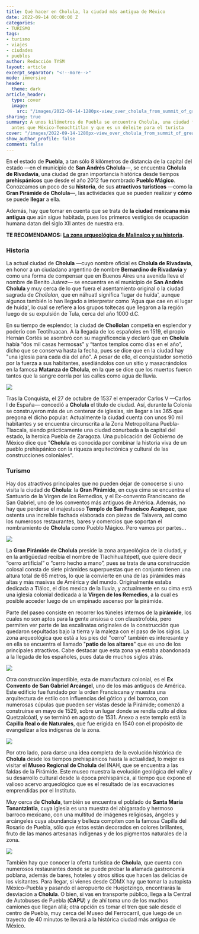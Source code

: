```yaml
---
title: Qué hacer en Cholula, la ciudad más antigua de México
date: 2022-09-14 00:00:00 Z
categories:
- TURISMO
tags:
- turismo
- viajes
- ciudades
- pueblos
author: Redacción TYSM
layout: article
excerpt_separator: "<!--more-->"
mode: immersive
header:
  theme: dark
article_header:
  type: cover
  image:
    src: "/images/2022-09-14-1280px-view_over_cholula_from_summit_of_great_pyramid_-_cholula_-_puebla_-_mexico_-14924947814.jpeg"
sharing: true
summary: A unos kilómetros de Puebla se encuentra Cholula, una ciudad fundada incluso
  antes que México-Tenochtitlan y que es un deleite para el turista
cover: "/images/2022-09-14-1280px-view_over_cholula_from_summit_of_great_pyramid_-_cholula_-_puebla_-_mexico_-14924947814.jpeg"
show_author_profile: false
comment: false
---
```


En el estado de **Puebla**, a tan sólo 8 kilómetros de distancia de la capital del estado —en el municipio de **San Andrés Cholula**—, se encuentra **Cholula de Rivadavia**, una ciudad de gran importancia histórica desde tiempos **prehispánicos** que desde el año 2012 fue nombrado **Pueblo Mágico**. Conozcamos un poco de su **historia**, de sus **atractivos turísticos** —como la **Gran Pirámide de Cholula**—, las actividades que se pueden realizar y **cómo** se puede **llegar** a ella.

Además, hay que tomar en cuenta que se trata de **la ciudad mexicana más antigua** que aún sigue habitada, pues los primeros vestigios de ocupación humana datan del siglo XII antes de nuestra era.

**TE RECOMENDAMOS:** [**La zona arqueológica de Malinalco y su historia**](https://blog.tonoysumariachi.com/turismo/2022/04/20/la-zona-arqueologica-de-malinalco-y-su-historia.html)**.**

### Historia

La actual ciudad de **Cholula** —cuyo nombre oficial es **Cholula de Rivadavia**, en honor a un ciudadano argentino de nombre **Bernardino de Rivadavia** y como una forma de compensar que en Buenos Aires una avenida lleva el nombre de Benito Juárez— se encuentra en el municipio de **San Andrés Cholula** y muy cerca de lo que fuera el asentamiento original o la ciudad sagrada de _Chollolan_, que en náhuatl significa 'lugar de huída', aunque algunos también lo han llegado a interpretar como 'Agua que cae en el lugar de huida', lo cual se refiere a los grupos toltecas que llegaron a la región luego de su expulsión de Tula, cerca del año 1000 d.C.

En su tiempo de esplendor, la ciudad de **Chollolan** competía en esplendor y poderío con Teotihuacan. A la llegada de los españoles en 1519, el propio Hernán Cortés se asombró con su magnificencia y declaró que en **Cholula** había “dos mil casas hermosas” y “tantos templos como días en el año”, dicho que se conserva hasta la fecha, pues se dice que en la ciudad hay "una iglesia para cada día del año". A pesar de ello, el conquistador sometió por la fuerza a sus habitantes, asediándolos con un sitio y masacrándolos en la famosa **Matanza de Cholula**, en la que se dice que los muertos fueron tantos que la sangre corría por las calles como agua de lluvia.

![](https://upload.wikimedia.org/wikipedia/commons/9/99/Matanza_de_Cholula_por_conquistadores_espa%C3%B1oles_Lienzo_de_Tlaxcala.jpg)

Tras la Conquista, el 27 de octubre de 1537 el emperador Carlos V —Carlos I de España— concedió a **Cholula** el título de ciudad. Así, durante la Colonia se construyeron más de un centenar de iglesias, sin llegar a las 365 que pregona el dicho popular. Actualmente la ciudad cuenta con unos 90 mil habitantes y se encuentra circunscrita a la Zona Metropolitana Puebla-Tlaxcala, siendo prácticamente una ciudad conurbada a la capital del estado, la heroica Puebla de Zaragoza. Una publicación del Gobierno de México dice que "**Cholula** es conocida por combinar la historia viva de un pueblo prehispánico con la riqueza arquitectónica y cultural de las construcciones coloniales".

### Turismo

Hay dos atractivos principales que no pueden dejar de conocerse si uno visita la ciudad de **Cholula**: la **Gran Pirámide**, en cuya cima se encuentra el Santuario de la Virgen de los Remedios, y el Ex-convento Franciscano de San Gabriel, uno de los conventos más antiguos de América. Además, no hay que perderse el majestuoso **Templo de San Francisco Acatepec**, que ostenta una increíble fachada elaborada con piezas de Talavera, así como los numerosos restaurantes, bares y comercios que soportan el nombramiento de **Cholula** como Pueblo Mágico. Pero vamos por partes…

![](https://upload.wikimedia.org/wikipedia/commons/thumb/a/a7/Gran_Pir%C3%A1mide_de_Cholula%2C_Puebla%2C_M%C3%A9xico%2C_2013-10-12%2C_DD_04.JPG/1024px-Gran_Pir%C3%A1mide_de_Cholula%2C_Puebla%2C_M%C3%A9xico%2C_2013-10-12%2C_DD_04.JPG)

La **Gran Pirámide de Cholula** preside la zona arqueológica de la ciudad, y en la antigüedad recibía el nombre de Tlachihualtépetl, que quiere decir “cerro artificial” o “cerro hecho a mano”, pues se trata de una construcción colosal consta de siete pirámides superpuestas que en conjunto tienen una altura total de 65 metros, lo que la convierte en una de las pirámides más altas y más masivas de América y del mundo. Originalmente estaba dedicada a Tláloc, el dios mexica de la lluvia, y actualmente en su cima está una iglesia colonial dedicada a la **Virgen de los Remedios**, a la cual es posible acceder luego de un empinado ascenso por la pirámide.

Parte del paseo consiste en recorrer los túneles internos de la **pirámide**, los cuales no son aptos para la gente ansiosa o con claustrofobia, pero permiten ver parte de las escalinatas originales de la construcción que quedaron sepultadas bajo la tierra y la maleza con el paso de los siglos. La zona arqueológica que está a los pies del "cerro" también es interesante y en ella se encuentra el llamado "**patio de los altares**" que es uno de los principales atractivos. Cabe destacar que esta zona ya estaba abandonada a la llegada de los españoles, pues data de muchos siglos atrás.

![](https://upload.wikimedia.org/wikipedia/commons/thumb/4/4a/Ex-Convento_de_San_Gabriel_-_Cholula_-_Mexico_%2825129760488%29.jpg/1024px-Ex-Convento_de_San_Gabriel_-_Cholula_-_Mexico_%2825129760488%29.jpg)

Otra construcción imperdible, esta de manufactura colonial, es el **Ex Convento de San Gabriel Arcángel**, uno de los más antiguos de América. Este edificio fue fundado por la orden Franciscana y muestra una arquitectura de estilo con influencias del gótico y del barroco, con numerosas cúpulas que pueden ser vistas desde la Pirámide; comenzó a construirse en mayo de 1529, sobre un lugar donde se rendía culto al dios Quetzalcóatl, y se terminó en agosto de 1531. Anexo a este templo está la **Capilla Real o de Naturales**, que fue erigida en 1540 con el propósito de evangelizar a los indígenas de la zona.

![](https://upload.wikimedia.org/wikipedia/commons/thumb/3/33/2CenterfromNorthLeftCapillaReal.JPG/1024px-2CenterfromNorthLeftCapillaReal.JPG)

Por otro lado, para darse una idea completa de la evolución histórica de **Cholula** desde los tiempos prehispánicos hasta la actualidad, lo mejor es visitar el **Museo Regional de Cholula** del INAH, que se encuentra a las faldas de la Pirámide. Este museo muestra la evolución geológica del valle y su desarrollo cultural desde la época prehispánica, al tiempo que expone el valioso acervo arqueológico que es el resultado de las excavaciones emprendidas por el Instituto.

Muy cerca de **Cholula**, también se encuentra el poblado de **Santa María Tonantzintla**, cuya iglesia es una muestra del abigarrado y hermoso barroco mexicano, con una multitud de imágenes religiosas, ángeles y arcángeles cuya abundancia y belleza compiten con la famosa Capilla del Rosario de Puebla, sólo que éstos están decorados en colores brillantes, fruto de las manos artesanas indígenas y de los pigmentos naturales de la zona.

![](https://upload.wikimedia.org/wikipedia/commons/e/ed/Santa_Mar%C3%ADa_Tonantzintla%2C_altar_principal._00416.jpg)

También hay que conocer la oferta turística de **Cholula**, que cuenta con numerosos restaurantes donde se puede probar la afamada gastronomía poblana, además de bares, hoteles y otros sitios que hacen las delicias de los visitantes. Para llegar, si vienes desde CDMX hay que tomar la autopista México-Puebla y pasando el aeropuerto de Huejotzingo, encontrarás la desviación a **Cholula**. O bien, si vas en transporte público, llega a la Central de Autobuses de Puebla (**CAPU**) y de ahí toma uno de los muchos camiones que llegan allá; otra opción es tomar el tren que sale desde el centro de Puebla, muy cerca del Museo del Ferrocarril, que luego de un trayecto de 40 minutos te llevará a la histórica ciudad más antigua de México.
